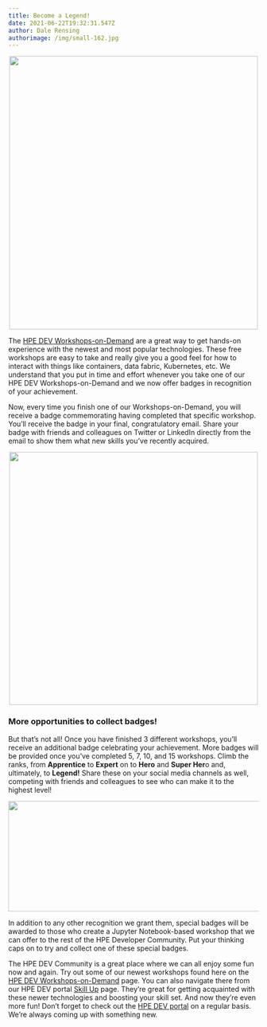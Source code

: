 ```yaml
---
title: Become a Legend!
date: 2021-06-22T19:32:31.547Z
author: Dale Rensing
authorimage: /img/small-162.jpg
---
```

<center><img src="/img/15_workshops_legend_no_bg-img1.png" width="500" height="549"></center>

The [HPE DEV Workshops-on-Demand](https://hackshack.hpedev.io/workshops) are a great way to get hands-on experience with the newest and most popular technologies. These free workshops are easy to take and really give you a good feel for how to interact with things like containers, data fabric, Kubernetes, etc. We understand that you put in time and effort whenever you take one of our HPE DEV Workshops-on-Demand and we now offer badges in recognition of your achievement.

Now, every time you finish one of our Workshops-on-Demand, you will receive a badge commemorating having completed that specific workshop. You’ll receive the badge in your final, congratulatory email. Share your badge with friends and colleagues on Twitter or LinkedIn directly from the email to show them what new skills you’ve recently acquired.

<center><img src="/img/data_fabric_no_bg-img2.png" width="500" height="508"></center>

### More opportunities to collect badges!

But that’s not all! Once you have finished 3 different workshops, you’ll receive an additional badge celebrating your achievement. More badges will be provided once you’ve completed 5, 7, 10, and 15 workshops. Climb the ranks, from **Apprentice** to **Expert** on to **Hero** and **Super Her**o and, ultimately, to **Legend!** Share these on your social media channels as well, competing with friends and colleagues to see who can make it to the highest level!

<center><img src="/img/complete_set_of_option_2-img3.png" width="1000" height="222"></center>

In addition to any other recognition we grant them, special badges will be awarded to those who create a Jupyter Notebook-based workshop that we can offer to the rest of the HPE Developer Community. Put your thinking caps on to try and collect one of these special badges.

The HPE DEV Community is a great place where we can all enjoy some fun now and again. Try out some of our newest workshops found here on the [HPE DEV Workshops-on-Demand](https://hackshack.hpedev.io/workshops) page. You can also navigate there from our HPE DEV portal [Skill Up](https://developer.hpe.com/skillup) page. They’re great for getting acquainted with these newer technologies and boosting your skill set. And now they’re even more fun! Don’t forget to check out the [HPE DEV portal](https://developer.hpe.com/) on a regular basis. We’re always coming up with something new.